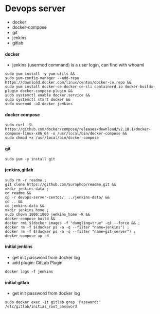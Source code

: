 # Devops server
 - docker
 - docker-compose
 - git
 - jenkins
 - gitlab


#### docker
- jenkins (usermod command)  is a user login, can find with whoami
```
sudo yum install -y yum-utils &&
sudo yum-config-manager --add-repo https://download.docker.com/linux/centos/docker-ce.repo &&
sudo yum install docker-ce docker-ce-cli containerd.io docker-buildx-plugin docker-compose-plugin &&
sudo systemctl enable docker.service &&
sudo systemctl start docker &&
sudo usermod -aG docker jenkins 
```

#### docker compose
```
sudo curl -SL https://github.com/docker/compose/releases/download/v2.18.1/docker-compose-linux-x86_64 -o /usr/local/bin/docker-compose &&
sudo chmod +x /usr/local/bin/docker-compose
```

#### git
```
sudo yum -y install git
```

#### jenkins,gitlab
```
sudo rm -r readme ;
git clone https://github.com/Suraphop/readme.git &&
mkdir jenkins-data ;
cd readme &&
cp -r devops-server-centos/. ../jenkins-data/ &&
cd .. &&
cd jenkins-data &&
mkdir jenkins_home ;
sudo chown 1000:1000 jenkins_home -R &&
docker-compose build &&
docker rmi $(docker images -f "dangling=true" -q) --force && ;
docker rm -f $(docker ps -a -q --filter "name=jenkins") ;
docker rm -f $(docker ps -a -q --filter "name=git-server") ;
docker-compose up -d 
```
#### initial jenkins
- get init password from docker log
- add plugin: GitLab Plugin
```
docker logs -f jenkins
```
#### initial gitlab
- get init password from docker log
```
sudo docker exec -it gitlab grep 'Password:' /etc/gitlab/initial_root_password
```